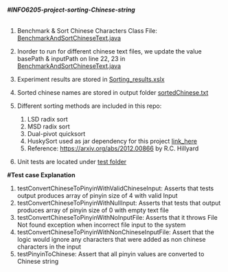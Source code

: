 ###### **#INFO6205-project-sorting-Chinese-string**

1. Benchmark & Sort Chinese Characters Class File: [BenchmarkAndSortChineseText.java](https://github.com/bhatia-di/INFO6205/blob/final-project-sort-chinese/src/main/java/edu/neu/coe/info6205/finalProject/BenchmarkAndSortChineseText.java)
2. Inorder to run for different chinese text files, we update the value basePath & inputPath on line 22, 23 in [BenchmarkAndSortChineseText.java](https://github.com/bhatia-di/INFO6205/blob/final-project-sort-chinese/src/main/java/edu/neu/coe/info6205/finalProject/BenchmarkAndSortChineseText.java)
3. Experiment results are stored in [Sorting_results.xslx]([BenchmarkAndSortChineseText.java](https://github.com/bhatia-di/INFO6205/blob/final-project-sort-chinese/src/main/java/edu/neu/coe/info6205/finalProject/sortComparison.xlsx))
4. Sorted chinese names are stored in output folder [sortedChinese.txt](https://github.com/bhatia-di/INFO6205/blob/final-project-sort-chinese/src/main/java/edu/neu/coe/info6205/finalProject/sortedChinese.txt)
5. Different sorting methods are included in this repo:
   1. LSD radix sort 
   2. MSD radix sort 
   3. Dual-pivot quicksort
   4. HuskySort used as jar dependency for this project [link_here](https://github.com/rchillyard/The-repository-formerly-known-as)
   5. Reference: https://arxiv.org/abs/2012.00866 by R.C. Hillyard
   
6. Unit tests are located under [test folder](https://github.com/bhatia-di/INFO6205/blob/final-project-sort-chinese/src/test/java/edu/neu/coe/info6205/util/ChineseStringUtilTest.java)

**#Test case Explanation**
1. testConvertChineseToPinyinWithValidChineseInput:  Asserts that tests output produces array of pinyin size of 4 with valid Input
2. testConvertChineseToPinyinWithNullInput: Asserts that tests that output produces array of pinyin size of 0 with empty text file
3. testConvertChineseToPinyinWithNoInputFile: Asserts that it throws File Not found exception when incorrect file input to the system
4. testConvertChineseToPinyinWithNonChineseInputFile: Assert that the logic would ignore any characters that were added as non chinese characters in the input
5. testPinyinToChinese: Assert that all pinyin values are converted to Chinese string

